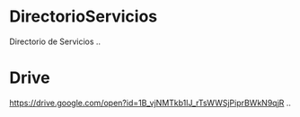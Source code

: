 # DirectorioServicios
Directorio de Servicios
..
# Drive
https://drive.google.com/open?id=1B_vjNMTkb1lJ_rTsWWSjPiprBWkN9qjR
..
